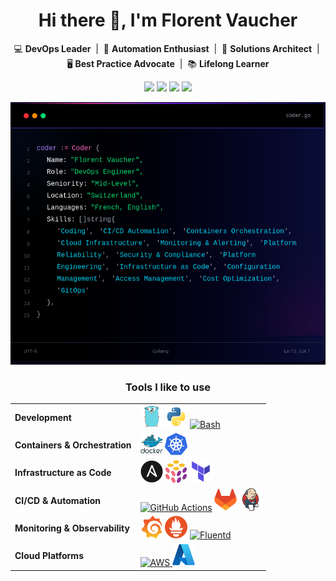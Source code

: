 <h1 align="center">Hi there 👋, I'm Florent Vaucher</h1>
<p align="center">
  💻 <strong>DevOps Leader</strong> &nbsp;|&nbsp;
  🤖 <strong>Automation Enthusiast</strong> &nbsp;|&nbsp;
  🌟 <strong>Solutions Architect</strong> &nbsp;|&nbsp;
  🖥️ <strong>Best Practice Advocate</strong> &nbsp;|&nbsp;
  📚 <strong>Lifelong Learner</strong>
</p>


<p align="center">
  <a href="https://www.florentvaucher.dev/"><img src="https://img.shields.io/badge/Website-florentvaucher.dev-0a0a0a?style=flat&logo=about-dot-me&logoColor=white" /></a>
  <a href="https://github.com/Artachtron"><img src="https://img.shields.io/badge/GitHub-@Artachtron-181717?style=flat&logo=github&logoColor=white" /></a>
  <a href="https://www.linkedin.com/in/florentvaucher/"><img src="https://img.shields.io/badge/LinkedIn-@florentvaucher-0A66C2?style=flat&logo=linkedin&logoColor=white" /></a>
  <a href="https://gitlab.com/Nogatra"><img src="https://img.shields.io/badge/GitLab-@Nogatra-FC6D26?style=flat&logo=gitlab&logoColor=white" /></a>
</p>

<p align="center">
  <img src="./coder_profile.png" alt="My coder profile"/>
</p>

<h3 align="center">Tools I like to use</h3>
<table align="center">
   <tr>
    <td><strong>Development</strong></td>
    <td>
      <a href="https://golang.org/" target="_blank" rel="noreferrer"><img src="https://raw.githubusercontent.com/devicons/devicon/master/icons/go/go-original.svg" width="36" title="Go"/></a>
      <a href="https://www.python.org" target="_blank" rel="noreferrer"><img src="https://raw.githubusercontent.com/devicons/devicon/master/icons/python/python-original.svg" width="36" title="Python"/></a>
      <a href="https://www.gnu.org/software/bash/" target="_blank" rel="noreferrer"><img src="https://cdn.jsdelivr.net/gh/devicons/devicon@latest/icons/bash/bash-original.svg" width="36" title="Bash"/></a>
    </td>
  </tr>
  <tr>
    <td><strong>Containers & Orchestration</strong></td>
    <td>
      <a href="https://www.docker.com/" target="_blank" rel="noreferrer"><img src="https://raw.githubusercontent.com/devicons/devicon/master/icons/docker/docker-original-wordmark.svg" width="36" title="Docker"/></a>
      <a href="https://kubernetes.io/" target="_blank" rel="noreferrer"><img src="https://raw.githubusercontent.com/devicons/devicon/master/icons/kubernetes/kubernetes-plain.svg" width="36" title="Kubernetes"/></a>
    </td>
  </tr>
  <tr>
    <td><strong>Infrastructure as Code</strong></td>
    <td>
      <a href="https://www.ansible.com/" target="_blank" rel="noreferrer"><img src="https://raw.githubusercontent.com/devicons/devicon/master/icons/ansible/ansible-original.svg" width="36" title="Ansible"/></a>
      <a href="https://pulumi.com/" target="_blank" rel="noreferrer"><img src="https://raw.githubusercontent.com/devicons/devicon/master/icons/pulumi/pulumi-original.svg" width="36" title="Pulumi"/></a>
      <a href="https://www.terraform.io/" target="_blank" rel="noreferrer"><img src="https://raw.githubusercontent.com/devicons/devicon/master/icons/terraform/terraform-original.svg" width="36" title="Terraform"/></a>
    </td>
  </tr>
  <tr>
    <td><strong>CI/CD & Automation</strong></td>
    <td>          
      <a href="https://github.com/features/actions" target="_blank" rel="noreferrer"><img src="https://cdn.jsdelivr.net/gh/devicons/devicon@latest/icons/githubactions/githubactions-original.svg" width="36" title="GitHub Actions"/></a>
      <a href="https://about.gitlab.com/" target="_blank" rel="noreferrer"><img src="https://raw.githubusercontent.com/devicons/devicon/master/icons/gitlab/gitlab-original.svg" width="36" title="GitLab CI"/></a>
      <a href="https://jenkins.io/" target="_blank" rel="noreferrer"><img src="https://raw.githubusercontent.com/devicons/devicon/master/icons/jenkins/jenkins-original.svg" width="36" title="Jenkins"/></a>
    </td>
  </tr>
  <tr>
    <td><strong>Monitoring & Observability</strong></td>
    <td>
      <a href="https://grafana.com/" target="_blank" rel="noreferrer"><img src="https://raw.githubusercontent.com/devicons/devicon/master/icons/grafana/grafana-original.svg" width="36" title="Grafana"/></a>
      <a href="https://prometheus.io/" target="_blank" rel="noreferrer"><img src="https://raw.githubusercontent.com/devicons/devicon/master/icons/prometheus/prometheus-original.svg" width="36" title="Prometheus"/></a>
      <a href="https://www.fluentd.org/" target="_blank" rel="noreferrer">
        <img src="https://docs.fluentd.org/~gitbook/image?url=https%3A%2F%2F1982584918-files.gitbook.io%2F%7E%2Ffiles%2Fv0%2Fb%2Fgitbook-legacy-files%2Fo%2Fassets%252F-LR7OsqPORtP86IQxs6E%252F-LkRmVyw0vEoFO0R2Z5g%252F-LkRmp4WbQZuDY3u9V4S%252FFluentd_icon.png%3Fgeneration%3D1563851183854365%26alt%3Dmedia&width=300&dpr=1&quality=100&sign=b531ce8&sv=2" width="36" title="Fluentd"/>
      </a>
    </td>
  </tr>
 <tr>
  <td><strong>Cloud Platforms</strong></td>
  <td>
    <a href="https://aws.amazon.com/" target="_blank" rel="noreferrer">
      <img src="https://cdn.jsdelivr.net/gh/devicons/devicon@latest/icons/amazonwebservices/amazonwebservices-original-wordmark.svg" width="36" title="AWS"/>
    </a>
    <a href="https://azure.microsoft.com/" target="_blank" rel="noreferrer">
      <img src="https://raw.githubusercontent.com/devicons/devicon/master/icons/azure/azure-original.svg" width="36" title="Azure"/>
    </a>
  </td>
</tr>
</table>
